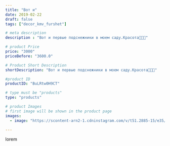 ```yaml
---
title: "Вот и"
date: 2019-02-22
draft: false
tags: ["decor_kmv_furshet"]

# meta description
description : "Вот и первые подснежники в моем саду.Красота🌸🌸🌸"

# product Price
price: "3000"
priceBefore: "3600.0"

# Product Short Description
shortDescription: "Вот и первые подснежники в моем саду.Красота🌸🌸🌸"

#product ID
productID: "BuLRtw0H9CT"

# type must be "products"
type: "products"

# product Images
# first image will be shown in the product page
images:
  - image: "https://scontent-arn2-1.cdninstagram.com/v/t51.2885-15/e35/51459490_300629137302935_7242731079963273159_n.jpg?se=7&tp=1&_nc_ht=scontent-arn2-1.cdninstagram.com&_nc_cat=111&_nc_ohc=yaEPBCTQMooAX9ipkvs&ccb=7-4&oh=bcb2e470e9f94859e6cf63a1b8afb65a&oe=6084204D&_nc_sid=86f79a&ig_cache_key=MTk4NDc1Nzk3MjM2ODA4NTEzOQ%3D%3D.2-ccb7-4"

---
```

lorem
